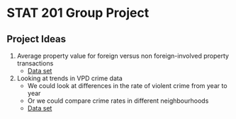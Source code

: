 # STAT 201 Group Project

## Project Ideas

1. Average property value for foreign versus non foreign-involved property transactions
   * [Data set](https://catalogue.data.gov.bc.ca/dataset/property-transfer-tax-data-2020)
2. Looking at trends in VPD crime data
   * We could look at differences in the rate of violent crime from year to year
   * Or we could compare crime rates in different neighbourhoods
   * [Data set](https://opendata.vancouver.ca/pages/home/)

